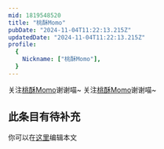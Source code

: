 ```yaml
---
mid: 1819548520
title: "桃酥Momo"
pubDate: "2024-11-04T11:22:13.215Z"
updatedDate: "2024-11-04T11:22:13.215Z"
profile:
  {
    Nickname: ["桃酥Momo"],
  }
---
```


关注[桃酥Momo](https://space.bilibili.com/1819548520)谢谢喵~ 关注[桃酥Momo](https://space.bilibili.com/1819548520)谢谢喵~

## 此条目有待补充
你可以在[这里](https://github.com/Yuhanawa/VTuber.ICU-Content/edit/master/v/桃酥Momo/index.md)编辑本文
